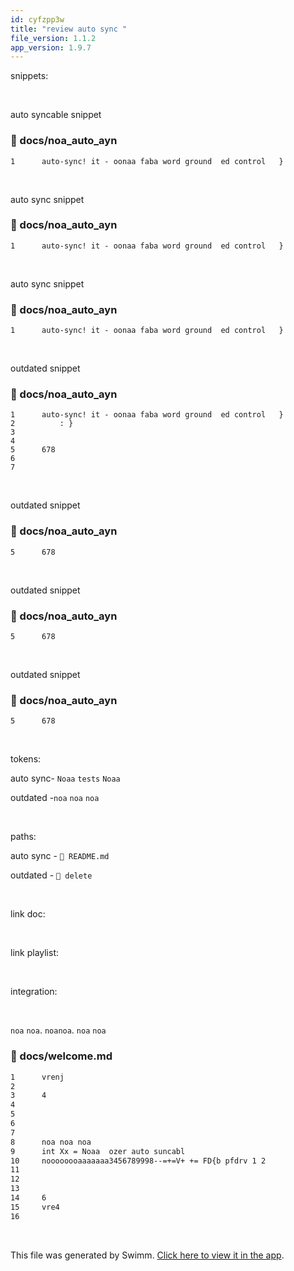 ```yaml
---
id: cyfzpp3w
title: "review auto sync "
file_version: 1.1.2
app_version: 1.9.7
---
```


snippets:

<br/>

auto syncable snippet
<!-- NOTE-swimm-snippet: the lines below link your snippet to Swimm -->
### 📄 docs/noa_auto_ayn
```
1      auto-sync! it - oonaa faba word ground  ed control   }
```

<br/>

auto sync snippet
<!-- NOTE-swimm-snippet: the lines below link your snippet to Swimm -->
### 📄 docs/noa_auto_ayn
```
1      auto-sync! it - oonaa faba word ground  ed control   }
```

<br/>

auto sync snippet
<!-- NOTE-swimm-snippet: the lines below link your snippet to Swimm -->
### 📄 docs/noa_auto_ayn
```
1      auto-sync! it - oonaa faba word ground  ed control   }
```

<br/>

outdated snippet
<!-- NOTE-swimm-snippet: the lines below link your snippet to Swimm -->
### 📄 docs/noa_auto_ayn
```
1      auto-sync! it - oonaa faba word ground  ed control   }
2          : }
3         
4      
5      678
6       
7        
```

<br/>

outdated snippet
<!-- NOTE-swimm-snippet: the lines below link your snippet to Swimm -->
### 📄 docs/noa_auto_ayn
```
5      678
```

<br/>

outdated snippet
<!-- NOTE-swimm-snippet: the lines below link your snippet to Swimm -->
### 📄 docs/noa_auto_ayn
```
5      678
```

<br/>

outdated snippet
<!-- NOTE-swimm-snippet: the lines below link your snippet to Swimm -->
### 📄 docs/noa_auto_ayn
```
5      678
```

<br/>

tokens:

auto sync- `Noaa`<swm-token data-swm-token=":docs/welcome.md:9:6:6:`int Xx = Noaa  ozer auto suncabl`"/> `tests`<swm-token data-swm-token=":README.md:92:16:16:`If you&#39;re doing all of your integration tests pre-commit and you&#39;re all set on where Docusaurus is going to live, then you don&#39;t really need to go any further. You&#39;ve done the thing and you should feel great about it. We encourage you to keep reading anyway, but you&#39;re all set.`"/> `Noaa`<swm-token data-swm-token=":docs/welcome.md:9:6:6:`int Xx = Noaa  ozer auto suncabl`"/>

outdated -`noa`<swm-token data-swm-token=":docs/welcome.md:8:0:0:`noa noa noa`"/> `noa`<swm-token data-swm-token=":docs/welcome.md:8:2:2:`noa noa noa`"/> `noa`<swm-token data-swm-token=":docs/welcome.md:8:4:4:`noa noa noa`"/>

<br/>

paths:

auto sync - `📄 README.md`

outdated - `📄 delete`

<br/>

link doc:

<br/>

link playlist:

<br/>

integration:

<br/>

`noa`<swm-token data-swm-token=":docs/welcome.md:8:0:0:`noa noa noa`"/> `noa`<swm-token data-swm-token=":docs/welcome.md:8:0:0:`noa noa noa`"/>. `noa`<swm-token data-swm-token=":docs/welcome.md:8:2:2:`noa noa noa`"/>`noa`<swm-token data-swm-token=":docs/welcome.md:8:2:2:`noa noa noa`"/>. `noa`<swm-token data-swm-token=":docs/welcome.md:8:4:4:`noa noa noa`"/> `noa`<swm-token data-swm-token=":docs/welcome.md:8:4:4:`noa noa noa`"/>
<!-- NOTE-swimm-snippet: the lines below link your snippet to Swimm -->
### 📄 docs/welcome.md
```markdown
1      vrenj
2      
3      4
4      
5      
6      
7      
8      noa noa noa
9      int Xx = Noaa  ozer auto suncabl
10     noooooooaaaaaaa3456789998--=+=V+ += FD{b pfdrv 1 2
11     
12     
13     
14     6
15     vre4
16     
```

<br/>

This file was generated by Swimm. [Click here to view it in the app](http://localhost:5000/repos/Z2l0aHViJTNBJTNBTm9hUmVwbyUzQSUzQU5vYW96ZXI=/docs/cyfzpp3w).
